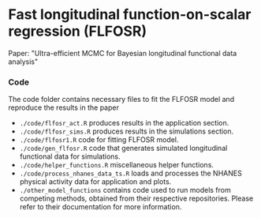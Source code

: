 # Fast longitudinal function-on-scalar regression (FLFOSR)

Paper: "Ultra-efficient MCMC for Bayesian longitudinal functional data analysis"


### Code

The code folder contains necessary files to fit the FLFOSR model and reproduce the results in the paper

* `./code/flfosr_act.R` produces results in the application section.
* `./code/flfosr_sims.R` produces results in the simulations section.
* `./code/flfosr1.R` code for fitting FLFOSR model.
* `./code/gen_flfosr.R` code that generates simulated longitudinal functional data for simulations.
* `./code/helper_functions.R` miscellaneous helper functions.
* `./code/process_nhanes_data_ts.R` loads and processes the NHANES physical activity data for application and plots.
* `./other_model_functions` contains code used to run models from competing methods, obtained from their respective repositories. Please refer to their documentation for more information.



